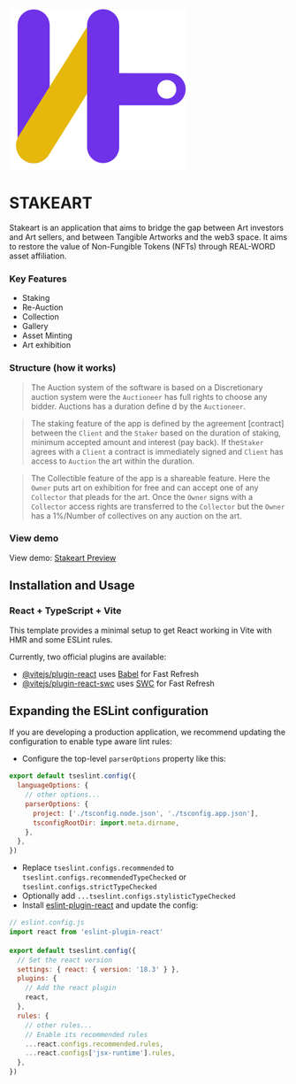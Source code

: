 ![StakeArt](./src/assets/logo/stakeart.svg)

# STAKEART
 Stakeart is an application that aims to bridge the gap between Art investors and Art sellers, and between Tangible Artworks and the web3 space. It aims to restore the value of Non-Fungible Tokens (NFTs) through REAL-WORD asset affiliation. 

### Key Features
- Staking
- Re-Auction
- Collection
- Gallery
-  Asset Minting
-  Art exhibition

 ### Structure (how it works)
  > The Auction system of the software is based on a Discretionary auction system were the `Auctioneer` has full rights to choose any bidder. Auctions has a duration define d by the `Auctioneer`.

  > The staking feature of the app is defined by the agreement [contract] between the `Client` and the `Staker` based on the duration of staking, minimum accepted amount and interest (pay back). If the`Staker` agrees with a `Client` a contract is immediately signed and `Client` has access to `Auction` the art within the duration.

  > The Collectible feature of the app is a shareable feature. Here the `Owner` puts art on exhibition for free and can accept one of any `Collector` that pleads for the art. Once the `Owner` signs with a `Collector` access rights are transferred to the `Collector` but the `Owner` has a 1%/Number of collectives on any auction on the art.



### View demo
View demo: [Stakeart Preview](https://stakeart.vercel.app/)

## Installation and Usage
### React + TypeScript + Vite

This template provides a minimal setup to get React working in Vite with HMR and some ESLint rules.

Currently, two official plugins are available:

- [@vitejs/plugin-react](https://github.com/vitejs/vite-plugin-react/blob/main/packages/plugin-react/README.md) uses [Babel](https://babeljs.io/) for Fast Refresh
- [@vitejs/plugin-react-swc](https://github.com/vitejs/vite-plugin-react-swc) uses [SWC](https://swc.rs/) for Fast Refresh

## Expanding the ESLint configuration

If you are developing a production application, we recommend updating the configuration to enable type aware lint rules:

- Configure the top-level `parserOptions` property like this:

```js
export default tseslint.config({
  languageOptions: {
    // other options...
    parserOptions: {
      project: ['./tsconfig.node.json', './tsconfig.app.json'],
      tsconfigRootDir: import.meta.dirname,
    },
  },
})
```

- Replace `tseslint.configs.recommended` to `tseslint.configs.recommendedTypeChecked` or `tseslint.configs.strictTypeChecked`
- Optionally add `...tseslint.configs.stylisticTypeChecked`
- Install [eslint-plugin-react](https://github.com/jsx-eslint/eslint-plugin-react) and update the config:

```js
// eslint.config.js
import react from 'eslint-plugin-react'

export default tseslint.config({
  // Set the react version
  settings: { react: { version: '18.3' } },
  plugins: {
    // Add the react plugin
    react,
  },
  rules: {
    // other rules...
    // Enable its recommended rules
    ...react.configs.recommended.rules,
    ...react.configs['jsx-runtime'].rules,
  },
})
```
